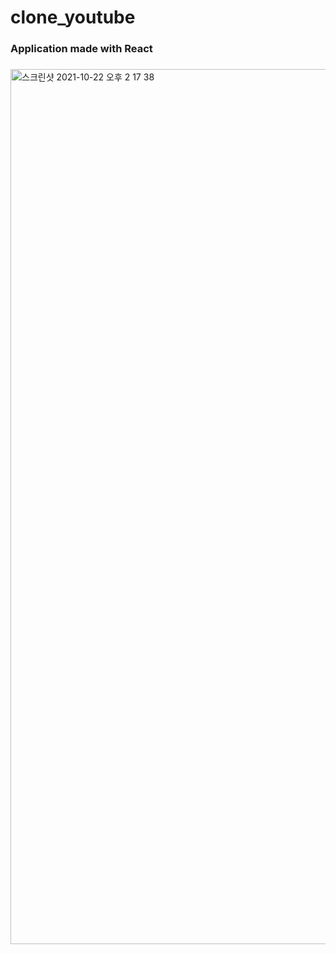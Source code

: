 # clone_youtube 

###  Application made with React 

### 

<img width="1400" alt="스크린샷 2021-10-22 오후 2 17 38" src="https://user-images.githubusercontent.com/67785225/138397392-1941049a-dd4f-4727-92c3-d0c6437d23c4.png">

